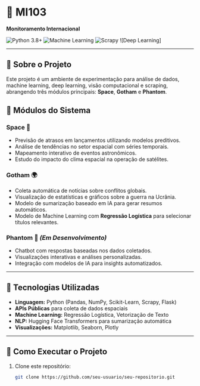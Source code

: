 # 🚀 MI103

**Monitoramento Internacional**

![Python 3.8+](https://img.shields.io/badge/Python-3.8%2B-blue)
![Machine Learning](https://img.shields.io/badge/Machine%20Learning-Scikit--Learn-orange)
![Scrapy](https://img.shields.io/badge/Scrapy-Web%20Scraping-green)
![Deep Learning]

---

## 📌 Sobre o Projeto

Este projeto é um ambiente de experimentação para análise de dados, machine learning, deep learning, visão computacional e scraping, abrangendo três módulos principais: **Space**, **Gotham** e **Phantom**.

## 🚀 Módulos do Sistema

### Space 🌌
- Previsão de atrasos em lançamentos utilizando modelos preditivos.
- Análise de tendências no setor espacial com séries temporais.
- Mapeamento interativo de eventos astronômicos.
- Estudo do impacto do clima espacial na operação de satélites.

### Gotham 🌍
- Coleta automática de notícias sobre conflitos globais.
- Visualização de estatísticas e gráficos sobre a guerra na Ucrânia.
- Modelo de sumarização baseado em IA para gerar resumos automáticos.
- Modelo de Machine Learning com **Regressão Logística** para selecionar títulos relevantes.

### Phantom 💬 *(Em Desenvolvimento)*
- Chatbot com respostas baseadas nos dados coletados.
- Visualizações interativas e análises personalizadas.
- Integração com modelos de IA para insights automatizados.

---

## 🔧 Tecnologias Utilizadas

- **Linguagem:** Python (Pandas, NumPy, Scikit-Learn, Scrapy, Flask)
- **APIs Públicas** para coleta de dados espaciais
- **Machine Learning:** Regressão Logística, Vetorização de Texto
- **NLP:** Hugging Face Transformers para sumarização automática
- **Visualizações:** Matplotlib, Seaborn, Plotly

---

## 🚀 Como Executar o Projeto

1. Clone este repositório:
   ```bash
   git clone https://github.com/seu-usuario/seu-repositorio.git
